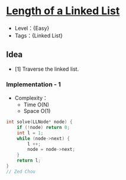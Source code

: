# [Length of a Linked List](https://binarysearch.com/problems/Length-of-a-Linked-List)

- Level：{Easy}
- Tags：{Linked List}

## Idea

- [1] Traverse the linked list.

### Implementation - 1

- Complexity：
  - Time O(N)
  - Space O(1)

``` c++
int solve(LLNode* node) {
    if (!node) return 0;
    int l = 1;
    while (node->next) {
        l ++;
        node = node->next;
    }
    return l;
}
// Zed Chou
```


